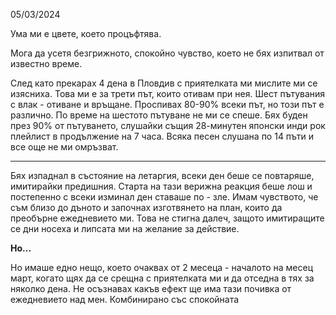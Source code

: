 05/03/2024

Ума ми е цвете, което процъфтява.

Мога да усетя безгрижното, спокойно чувство, което не бях изпитвал от известно време.

След като прекарах 4 дена в Пловдив с приятелката ми мислите ми се изясниха. Това ми е за трети път, които отивам при нея.
Шест пътувания с влак - отиване и връщане. Проспивах 80-90% всеки път, но този път е различно. По време на шестото пътуване не ми се спеше. Бях буден през 90% от пътуването, слушайки същия 28-минутен японски инди рок плейлист в продължение на 7 часа. Всяка песен слушана по 14 пъти и все още не ми омръзват.

---

Бях изпаднал в състояние на летаргия, всеки ден беше се повтаряше, имитирайки предишния. Старта на тази верижна реакция беше лош и постепенно с всеки изминал ден ставаше по - зле. Имам чувството, че съм близо до дъното и започнах изготвянето на план, които да преобърне ежедневието ми. Това не стигна далеч, защото имитиращите се дни носеха и липсата ми на желание за действие.

**Но...**

Но имаше едно нещо, което очаквах от 2 месеца - началото на месец март, когато щях да се срещна с приятелката ми и да отседна в тях за няколко дена. Не осъзнавах какъв ефект ще има тази почивка от ежедневието над мен. Комбинирано със спокойната